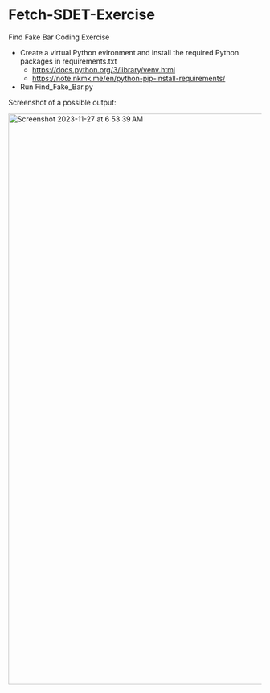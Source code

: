 # Fetch-SDET-Exercise
 Find Fake Bar Coding Exercise

- Create a virtual Python evironment and install the required Python packages in requirements.txt
  - https://docs.python.org/3/library/venv.html
  - https://note.nkmk.me/en/python-pip-install-requirements/
- Run Find_Fake_Bar.py

Screenshot of a possible output:

<img width="1136" alt="Screenshot 2023-11-27 at 6 53 39 AM" src="https://github.com/YScloud22/Fetch-SDET-Exercise/assets/61128936/314b955a-6073-4b65-a912-e811c92292de">
